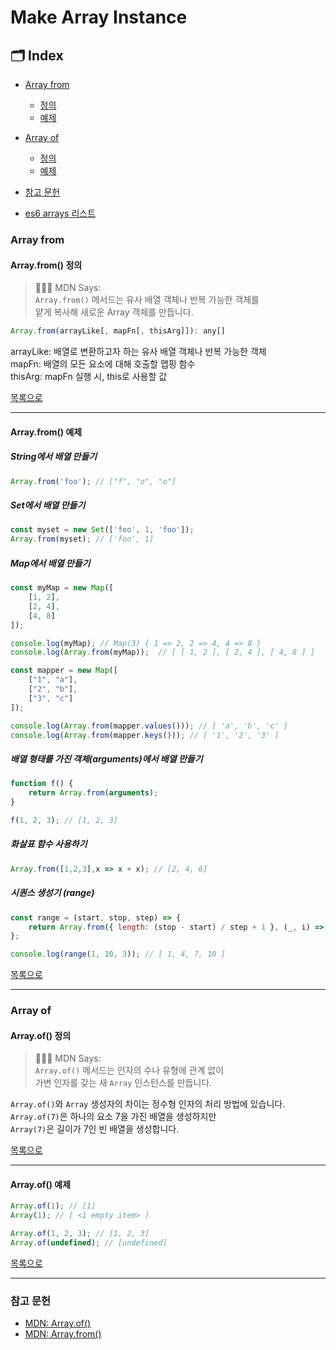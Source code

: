 # Make Array Instance

## 🗂 Index

- [Array from](#array-from)

  - [정의](#arrayfrom-정의)
  - [예제](#arrayfrom-예제)

- [Array of](#array-of)

  - [정의](#arrayof-정의)
  - [예제](#arrayof-예제)

- [참고 문헌](#참고-문헌)

- [es6 arrays 리스트](https://github.com/Minsoo-web/es_features/tree/master/es6#arrays)

### Array from

#### Array.from() 정의

> 👨🏼‍⚖️ MDN Says:  
> `Array.from()` 메서드는 유사 배열 객체나 반복 가능한 객체를  
> 얕게 복사해 새로운 Array 객체를 만듭니다.

```JavaScript
Array.from(arrayLike[, mapFn[, thisArg]]): any[]
```

arrayLike: 배열로 변환하고자 하는 유사 배열 객체나 반복 가능한 객체  
mapFn: 배열의 모든 요소에 대해 호출할 맵핑 함수  
thisArg: mapFn 실행 시, this로 사용할 값

[목록으로](#-index)

---

#### Array.from() 예제

##### String에서 배열 만들기

```JavaScript
Array.from('foo'); // ["f", "o", "o"]
```

##### Set에서 배열 만들기

```JavaScript
const myset = new Set(['foo', 1, 'foo']);
Array.from(myset); // ['foo', 1]
```

##### Map에서 배열 만들기

```JavaScript
const myMap = new Map([
    [1, 2],
    [2, 4],
    [4, 8]
]);

console.log(myMap); // Map(3) { 1 => 2, 2 => 4, 4 => 8 }
console.log(Array.from(myMap));  // [ [ 1, 2 ], [ 2, 4 ], [ 4, 8 ] ]

const mapper = new Map([
    ["1", "a"],
    ["2", "b"],
    ["3", "c"]
]);

console.log(Array.from(mapper.values())); // [ 'a', 'b', 'c' ]
console.log(Array.from(mapper.keys())); // [ '1', '2', '3' ]
```

##### 배열 형태를 가진 객체(arguments)에서 배열 만들기

```JavaScript
function f() {
    return Array.from(arguments);
}

f(1, 2, 3); // [1, 2, 3]

```

##### 화살표 함수 사용하기

```JavaScript
Array.from([1,2,3],x => x + x); // [2, 4, 6]
```

##### 시퀀스 생성기 (range)

```JavaScript
const range = (start, stop, step) => {
    return Array.from({ length: (stop - start) / step + 1 }, (_, i) => start + i * step);
};

console.log(range(1, 10, 3)); // [ 1, 4, 7, 10 ]
```

[목록으로](#-index)

---

### Array of

#### Array.of() 정의

> 👨🏼‍⚖️ MDN Says:  
> `Array.of()` 메서드는 인자의 수나 유형에 관계 없이  
> 가변 인자를 갖는 새 `Array` 인스턴스를 만듭니다.

`Array.of()`와 `Array` 생성자의 차이는 정수형 인자의 처리 방법에 있습니다.  
`Array.of(7)`은 하나의 요소 7을 가진 배열을 생성하지만  
`Array(7)`은 길이가 7인 빈 배열을 생성합니다.

[목록으로](#-index)

---

#### Array.of() 예제

```JavaScript
Array.of(1); // [1]
Array(1); // [ <1 empty item> ]

Array.of(1, 2, 3); // [1, 2, 3]
Array.of(undefined); // [undefined]
```

[목록으로](#-index)

---

### 참고 문헌

- [MDN: Array.of()](https://developer.mozilla.org/ko/docs/Web/JavaScript/Reference/Global_Objects/Array/of)
- [MDN: Array.from()](https://developer.mozilla.org/ko/docs/Web/JavaScript/Reference/Global_Objects/Array/from)
